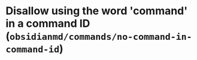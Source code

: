 # Disallow using the word 'command' in a command ID (`obsidianmd/commands/no-command-in-command-id`)

<!-- end auto-generated rule header -->
